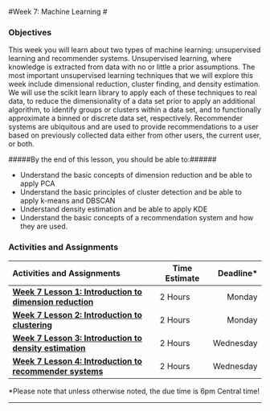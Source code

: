 #Week 7: Machine Learning #
### Objectives ###

This week you will learn about two types of machine learning: unsupervised learning and recommender systems. Unsupervised learning, where knowledge is
extracted from data with no or little a prior assumptions. The most
important unsupervised learning techniques that we will explore this
week include dimensional reduction, cluster finding, and density
estimation. We will use the scikit learn library to apply each of these
techniques to real data, to reduce the dimensionality of a data set
prior to apply an additional algorithm, to identify groups or clusters
within a data set, and to functionally approximate a binned or
discrete data set, respectively. Recommender
systems are ubiquitous and are used to provide recommendations to a user
based on previously collected data either from other users, the current
user, or both.

#####By the end of this lesson, you should be able to:######

- Understand the basic concepts of dimension reduction and be able to apply PCA
- Understand the basic principles of cluster detection and be able to apply k-means and DBSCAN
- Understand density estimation and be able to apply KDE
- Understand the basic concepts of a recommendation system and how they
are used.

### Activities and Assignments ###

|Activities and Assignments | Time Estimate | Deadline* |
|:------| -----|----------:|
|**[Week 7 Lesson 1: Introduction to dimension reduction](lesson1.md)**| 2 Hours | Monday |
|**[Week 7 Lesson 2: Introduction to clustering](lesson2.md)**| 2 Hours | Monday |
|**[Week 7 Lesson 3: Introduction to density estimation](lesson3.md)**| 2 Hours | Wednesday|
|**[Week 7 Lesson 4: Introduction to recommender systems](lesson4.md)**| 2 Hours | Wednesday|

*Please note that unless otherwise noted, the due time is 6pm Central time!

----------
